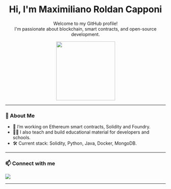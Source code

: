 <h1 align="center">
  <b>Hi, I'm Maximiliano Roldan Capponi</b>
  
</h1>

<p align="center">
  Welcome to my GitHub profile!  
  <br>
  I'm passionate about blockchain, smart contracts, and open-source development.
</p>

<p align="center">
  <img src="https://media.giphy.com/media/JIX9t2j0ZTN9S/giphy.gif" width="185"/>
</p>

---

### 🚀 About Me

- 💼 I’m working on Ethereum smart contracts, Solidity and Foundry.
- 🧑‍🏫 I also teach and build educational material for developers and schools.
- 🛠️ Current stack: Solidity, Python, Java, Docker, MongoDB.

---

### 📫 Connect with me

<p align="left">
  <a href="https://www.linkedin.com/in/roldancapponimaximiliano/">
    <img src="https://img.shields.io/badge/LinkedIn-%230077B5.svg?&style=for-the-badge&logo=linkedin&logoColor=white" />
  </a>
</p>

---

